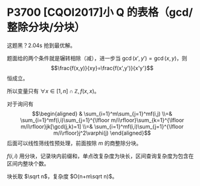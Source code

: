 # P3700 [CQOI2017]小 Q 的表格（gcd/整除分块/分块）

这题黑？2.04s 抢到最优解。

题面给的两个条件就是辗转相除（减），进一步当 $\gcd(x',y')=\gcd(x,y)$，则
$$\frac{f(x,y)}{xy}=\frac{f(x',y')}{x'y'}$$
恒成立。

所以变量只有 $\forall x\in[1,n]\cap\mathbb Z,f(x,x)$。

对于询问有
$$\begin{aligned}
&
\sum_{i=1}^m\sum_{j=1}^mf(i,j)
\\=&
\sum_{i=1}^mf(i,i)\sum_{j=1}^{\lfloor m/i\rfloor}\sum_{k=1}^{\lfloor m/i\rfloor}jk[\gcd(j,k)=1]
\\=&
\sum_{i=1}^mf(i,i)\sum_{j=1}^{\lfloor m/i\rfloor}j^2\varphi(j)
\end{aligned}$$
后面可以线性筛线性预处理，前面按除 $m$ 的商整除分块。

$f(i,i)$ 用分块，记录块内前缀和，单点改复杂度为块长，区间查询复杂度为包含在区间内整块个数。

块长取 $\sqrt n$，复杂度 $O(n+m\sqrt n)$。